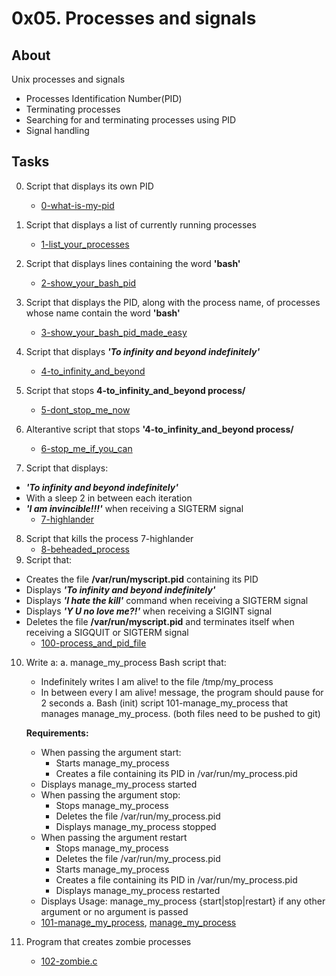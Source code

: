 # 0x05. Processes and signals

## About
Unix processes and signals
* Processes Identification Number(PID)
* Terminating processes
* Searching for and terminating processes using PID
* Signal handling

## Tasks
0. Script that displays its own PID
	* [0-what-is-my-pid](0-what-is-my-pid)

1. Script that displays a list of currently running processes
	* [1-list_your_processes](1-list_your_processes)

2. Script that displays lines containing the word **'bash'**
	* [2-show_your_bash_pid](2-show_your_bash_pid)

3. Script that displays the PID, along with the process name, of processes whose name contain the word **'bash'**
	* [3-show_your_bash_pid_made_easy](3-show_your_bash_pid_made_easy)

4. Script that displays ***'To infinity and beyond indefinitely'***
	* [4-to_infinity_and_beyond](4-to_infinity_and_beyond)

5. Script that stops **4-to_infinity_and_beyond process/**
	* [5-dont_stop_me_now](5-dont_stop_me_now)

6. Alterantive script that stops **'4-to_infinity_and_beyond process/** 
	* [6-stop_me_if_you_can](6-stop_me_if_you_can)

7. Script that displays:
* ***'To infinity and beyond indefinitely'***
* With a sleep 2 in between each iteration
* ***'I am invincible!!!'*** when receiving a SIGTERM signal
	* [7-highlander](7-highlander)

8. Script that kills the process 7-highlander
	* [8-beheaded_process](8-beheaded_process)
9. Script that:
* Creates the file **/var/run/myscript.pid** containing its PID
* Displays ***'To infinity and beyond indefinitely'***
* Displays ***'I hate the kill'*** command when receiving a SIGTERM signal
* Displays ***'Y U no love me?!'*** when receiving a SIGINT signal
* Deletes the file **/var/run/myscript.pid** and terminates itself when receiving a SIGQUIT or SIGTERM signal
	* [100-process_and_pid_file](100-process_and_pid_file)

10. Write a:
a. manage_my_process Bash script that:
	* Indefinitely writes I am alive! to the file /tmp/my_process
	* In between every I am alive! message, the program should pause for 2 seconds
a. Bash (init) script 101-manage_my_process that manages manage_my_process. (both files need to be pushed to git)

	**Requirements:**
	* When passing the argument start:
		* Starts manage_my_process
		* Creates a file containing its PID in /var/run/my_process.pid
	*	Displays manage_my_process started
	* When passing the argument stop:
		* Stops manage_my_process
		* Deletes the file /var/run/my_process.pid
		* Displays manage_my_process stopped
	* When passing the argument restart
		* Stops manage_my_process
		* Deletes the file /var/run/my_process.pid
		* Starts manage_my_process
		* Creates a file containing its PID in /var/run/my_process.pid
		* Displays manage_my_process restarted
	* Displays Usage: manage_my_process {start|stop|restart} if any other argument or no argument is passed
	* [101-manage_my_process](101-manage_my_process), [manage_my_process](manage_my_process)

11. Program that creates zombie processes
	* [102-zombie.c](102-zombie.c)
